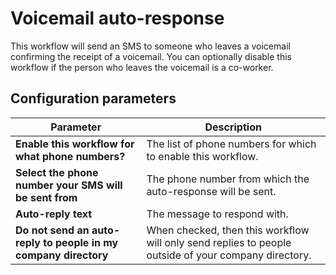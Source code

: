 # Voicemail auto-response

This workflow will send an SMS to someone who leaves a voicemail confirming the receipt of a voicemail. You can optionally disable this workflow if the person who leaves the voicemail is a co-worker. 

## Configuration parameters

| Parameter | Description |
|-|-|
| **Enable this workflow for what phone numbers?** | The list of phone numbers for which to enable this workflow. |
| **Select the phone number your SMS will be sent from** | The phone number from which the auto-response will be sent. |
| **Auto-reply text** | The message to respond with. |
| **Do not send an auto-reply to people in my company directory** | When checked, then this workflow will only send replies to people outside of your company directory. |
